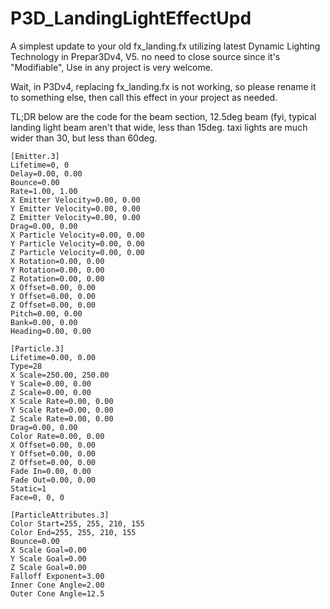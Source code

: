 # P3D_LandingLightEffectUpd
A simplest update to your old fx_landing.fx utilizing latest Dynamic Lighting Technology in Prepar3Dv4, V5.
no need to close source since it's "Modifiable", Use in any project is very welcome.


Wait, in P3Dv4, replacing fx_landing.fx is not working, so please rename it to something else, then call this effect in your project as needed.

TL;DR
below are the code for the beam section, 12.5deg beam
(fyi, typical landing light beam aren't that wide, less than 15deg. taxi lights are much wider than 30, but less than 60deg.
```
[Emitter.3]
Lifetime=0, 0
Delay=0.00, 0.00
Bounce=0.00
Rate=1.00, 1.00
X Emitter Velocity=0.00, 0.00
Y Emitter Velocity=0.00, 0.00
Z Emitter Velocity=0.00, 0.00
Drag=0.00, 0.00
X Particle Velocity=0.00, 0.00
Y Particle Velocity=0.00, 0.00
Z Particle Velocity=0.00, 0.00
X Rotation=0.00, 0.00
Y Rotation=0.00, 0.00
Z Rotation=0.00, 0.00
X Offset=0.00, 0.00
Y Offset=0.00, 0.00
Z Offset=0.00, 0.00
Pitch=0.00, 0.00
Bank=0.00, 0.00
Heading=0.00, 0.00

[Particle.3]
Lifetime=0.00, 0.00
Type=28
X Scale=250.00, 250.00
Y Scale=0.00, 0.00
Z Scale=0.00, 0.00
X Scale Rate=0.00, 0.00
Y Scale Rate=0.00, 0.00
Z Scale Rate=0.00, 0.00
Drag=0.00, 0.00
Color Rate=0.00, 0.00
X Offset=0.00, 0.00
Y Offset=0.00, 0.00
Z Offset=0.00, 0.00
Fade In=0.00, 0.00
Fade Out=0.00, 0.00
Static=1
Face=0, 0, 0

[ParticleAttributes.3]
Color Start=255, 255, 210, 155
Color End=255, 255, 210, 155
Bounce=0.00
X Scale Goal=0.00
Y Scale Goal=0.00
Z Scale Goal=0.00
Falloff Exponent=3.00
Inner Cone Angle=2.00
Outer Cone Angle=12.5

```

